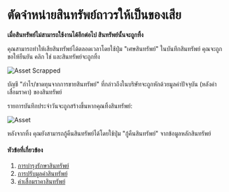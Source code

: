 <!-- add breadcrumbs -->
# ตัดจำหน่ายสินทรัพย์ถาวรให้เป็นของเสีย

**เมื่อสินทรัพย์ไม่สามารถใช้งานได้อีกต่อไป สินทรัพย์นั้นจะถูกทิ้ง**

คุณสามารถทำให้เสียสินทรัพย์ได้ตลอดเวลาโดยใช้ปุ่ม "เศษสินทรัพย์" ในบันทึกสินทรัพย์ คุณจะถูกขอให้ยืนยัน คลิก ใช่ และสินทรัพย์จะถูกทิ้ง

![Asset Scrapped](/docs/assets/img/asset/asset-scrapped.png)

บัญชี "กำไร/ขาดทุนจากการขายสินทรัพย์" ที่กล่าวถึงในบริษัทจะถูกหักด้วยมูลค่าปัจจุบัน (หลังค่าเสื่อมราคา) ของสินทรัพย์

รายการบันทึกประจำวันจะถูกสร้างขึ้นหากคุณทิ้งสินทรัพย์:

<img class="screenshot" alt="Asset" src="{{docs_base_url}}/assets/img/asset/scrap-journal-entry.png">

หลังจากทิ้ง คุณยังสามารถกู้คืนสินทรัพย์ได้โดยใช้ปุ่ม "กู้คืนสินทรัพย์" จากข้อมูลหลักสินทรัพย์

#### หัวข้อที่เกี่ยวข้อง
1. [การบํารุงรักษาสินทรัพย์](/docs/user/manual/th/asset/asset-maintenance)
1. [การปรับมูลค่าสินทรัพย์](/docs/user/manual/th/asset/asset-value-adjustment)
1. [ค่าเสื่อมราคาสินทรัพย์](/docs/user/manual/th/asset/asset-depreciation)
